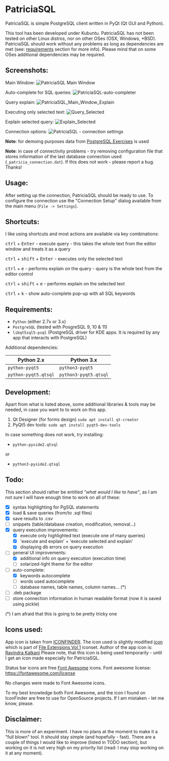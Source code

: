 PatriciaSQL
=============

PatriciaSQL is simple PostgreSQL client written in PyQt (Qt GUI and Python). 

This tool has been developed under Kubuntu. PatriciaSQL has not been tested on other Linux distros, nor on other OSes (OSX, Windows, *BSD). PatriciaSQL should work without any problems as long as dependencies are met (see: [requirements](https://github.com/MaciekTalaska/PatriciaSQL#requirements) section for more info). Please mind that on some OSes additional dependencies may be required.


Screenshots:
------------

Main Window:
![PatriciaSQL Main Window](doc/PatriciaSQL-main.png)

Auto-complete for SQL queries:
![PatriciaSQL-auto-completer](doc/PatriciaSQL-auto-completer.png)

Query explain:
![PatriciaSQL_Main_Window_Explain](doc/PatriciaSQL-main-explain.png)

Executing only selected text:
![Query_Selected](doc/PatriciaSQL-main-execute-selected.png)

Explain selected query:
![Explain_Selected](doc/PatriciaSQL-main-explain-selected.png)

Connection options:
![PatriciaSQL - connection settings](doc/PatriciaSQL-connection_settings.png)


**Note**: for demoing purposes data from [PostgreSQL Exercises](https://pgexercises.com/) is used

**Note**: in case of connectivity problems - try removing configuration file that stores information of the last database connection used (`_patricia_connection.dat`). If this does not work - please report a bug. Thanks!

Usage:
------

After setting up the connection, PatriciaSQL should be ready to use. To configure the connection use the "Connection Setup" dialog available from the main menu (`File -> Settings`).

Shortcuts:
----------
I like using shortcuts and most actions are available via key combinations:

<kbd>ctrl</kbd> + <kbd>Enter</kbd> - execute query - this takes the whole text from the editor window and treats it as a query

<kbd>ctrl</kbd> + <kbd>shift</kbd> + <kbd>Enter</kbd> - executes only the selected text

<kbd>ctrl</kbd> + <kbd>e</kbd> - performs explain on the query - query is the whole text from the editor control

<kbd>ctrl</kbd> + <kbd>shift</kbd> + <kbd>e</kbd> - performs explain on the selected text

<kbd>ctrl</kbd> + <kbd>k</kbd> - show auto-complete pop-up with all SQL keywords


Requirements:
---------------

- `Python` (either 2.7x or 3.x)
- `PostgreSQL` (tested with PosgreSQL 9, 10 & 11)
- `libqt5sql5-psql`  (PostgreSQL driver for KDE apps. It is required by any app that interacts with PostgreSQL)

Additional dependencies:

|Python 2.x | Python 3.x |
|-----------|------------|
| `python-pyqt5` | `python3-pyqt5` |
| `python-pyqt5.qtsql` | `python3-pyqt5.qtsql` |

Development:
--------------

Apart from what is listed above, some additional libraries & tools may be needed, in case you want to to work on this app.

1. Qt Designer (for forms design) `sudo apt install qt-creator`
2. PyQt5 dev tools: `sudo apt install pyqt5-dev-tools`

In case something does not work, try installing:
  * `python-pyside2.qtsql`
  
  or
  
  * `python3-pyside2.qtsql`

Todo:
------
This section should rather be entitled *"what would I like to have"*, as I am not sure I will have enough time to work on all of these:

 - [x] syntax highlighting for PgSQL statements
 - [x] load & save queries (from/to .sql files)
 - [x] save results to .csv
 - [ ] snippets (table/database creation, modification, removal...)
 - [x] query execution improvements:
    - [x] execute only highlighted text (execute one of many queries)
    - [x] 'execute and explain' + 'execute selected and explain'
    - [x] displaying db errors on query execution
 - [ ] general UI improvements:
    - [x] additional info on query execution (execution time)
    - [ ] solarized-light theme for the editor
 - [ ] auto-complete:
    - [x] keywords autocomplete
    - [ ] words used autocomplete
    - [ ] database names, table names, column names... (*)
 - [ ] .deb package
 - [ ] store connection information in human readable format (now it is saved using pickle)
   
(*) I am afraid that this is going to be pretty tricky one


Icons used:
-----------

App icon is taken from [ICONFINDER](https://www.iconfinder.com). The icon used is slightly modified [icon](https://www.iconfinder.com/icons/3876341/data_database_extension_file_sql_icon) which is part of [File Extensions Vol 1](https://www.iconfinder.com/iconsets/file-extension-vol-1) iconset.
Author of the app icon is: [Ravindra Kalkani](https://www.iconfinder.com/UN-icon)
Please note, that this icon is being used temporarily - until I get an icon made especially for PatriciaSQL.

Status bar icons are free [Font Awesome](https://fontawesome.com/icons?d=gallery&m=free) icons.
Font awesome license: https://fontawesome.com/license

No changes were made to Font Awesome icons.


To my best knowledge both Font Awesome, and the icon I found on IconFinder are free to use for OpenSource projects. If I am mistaken - let me know, please.

Disclaimer:
--------------
This is more of an experiment. I have no plans at the moment to make it a "full blown" tool. It should stay simple (and hopefully - fast). There are a couple of things I would like to improve (listed in TODO section), but working on it is not very high on my priority list (read: I may stop working on it at any moment).
